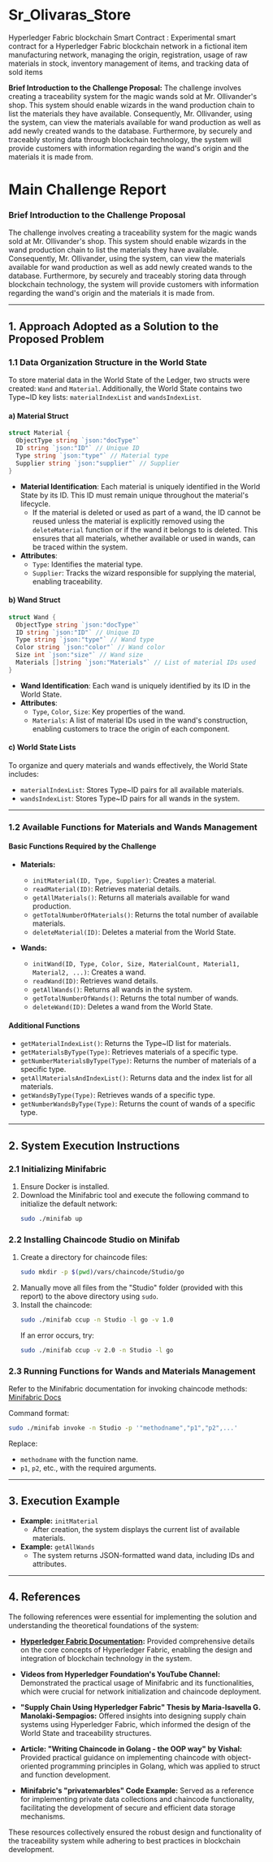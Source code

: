 # Sr_Olivaras_Store
Hyperledger Fabric blockchain Smart Contract : Experimental smart contract for a Hyperledger Fabric blockchain network in a fictional item manufacturing network, managing the origin, registration,  usage of raw materials in stock, inventory management of items, and tracking data of sold items


**Brief Introduction to the Challenge Proposal:**
The challenge involves creating a traceability system for the magic wands sold at Mr. Ollivander's shop. This system should enable wizards in the wand production chain to list the materials they have available. Consequently, Mr. Ollivander, using the system, can view the materials available for wand production as well as add newly created wands to the database. Furthermore, by securely and traceably storing data through blockchain technology, the system will provide customers with information regarding the wand's origin and the materials it is made from.

# Main Challenge Report

### Brief Introduction to the Challenge Proposal
The challenge involves creating a traceability system for the magic wands sold at Mr. Ollivander's shop. This system should enable wizards in the wand production chain to list the materials they have available. Consequently, Mr. Ollivander, using the system, can view the materials available for wand production as well as add newly created wands to the database. Furthermore, by securely and traceably storing data through blockchain technology, the system will provide customers with information regarding the wand's origin and the materials it is made from.

---

## 1. Approach Adopted as a Solution to the Proposed Problem

### 1.1 Data Organization Structure in the World State
To store material data in the World State of the Ledger, two structs were created: `Wand` and `Material`. Additionally, the World State contains two Type~ID key lists: `materialIndexList` and `wandsIndexList`.

#### a) Material Struct
```go
struct Material {
  ObjectType string `json:"docType"`
  ID string `json:"ID"` // Unique ID
  Type string `json:"type"` // Material type
  Supplier string `json:"supplier"` // Supplier
}
```
- **Material Identification**: Each material is uniquely identified in the World State by its ID. This ID must remain unique throughout the material's lifecycle. 
  - If the material is deleted or used as part of a wand, the ID cannot be reused unless the material is explicitly removed using the `deleteMaterial` function or if the wand it belongs to is deleted. This ensures that all materials, whether available or used in wands, can be traced within the system.
- **Attributes**:
  - `Type`: Identifies the material type.
  - `Supplier`: Tracks the wizard responsible for supplying the material, enabling traceability.

#### b) Wand Struct
```go
struct Wand {
  ObjectType string `json:"docType"`
  ID string `json:"ID"` // Unique ID
  Type string `json:"type"` // Wand type
  Color string `json:"color"` // Wand color
  Size int `json:"size"` // Wand size
  Materials []string `json:"Materials"` // List of material IDs used
}
```
- **Wand Identification**: Each wand is uniquely identified by its ID in the World State.
- **Attributes**:
  - `Type`, `Color`, `Size`: Key properties of the wand.
  - `Materials`: A list of material IDs used in the wand's construction, enabling customers to trace the origin of each component.

#### c) World State Lists
To organize and query materials and wands effectively, the World State includes:
- `materialIndexList`: Stores Type~ID pairs for all available materials.
- `wandsIndexList`: Stores Type~ID pairs for all wands in the system.

---

### 1.2 Available Functions for Materials and Wands Management

#### Basic Functions Required by the Challenge
- **Materials:**
  - `initMaterial(ID, Type, Supplier)`: Creates a material.
  - `readMaterial(ID)`: Retrieves material details.
  - `getAllMaterials()`: Returns all materials available for wand production.
  - `getTotalNumberOfMaterials()`: Returns the total number of available materials.
  - `deleteMaterial(ID)`: Deletes a material from the World State.

- **Wands:**
  - `initWand(ID, Type, Color, Size, MaterialCount, Material1, Material2, ...)`: Creates a wand.
  - `readWand(ID)`: Retrieves wand details.
  - `getAllWands()`: Returns all wands in the system.
  - `getTotalNumberOfWands()`: Returns the total number of wands.
  - `deleteWand(ID)`: Deletes a wand from the World State.

#### Additional Functions
- `getMaterialIndexList()`: Returns the Type~ID list for materials.
- `getMaterialsByType(Type)`: Retrieves materials of a specific type.
- `getNumberMaterialsByType(Type)`: Returns the number of materials of a specific type.
- `getAllMaterialsAndIndexList()`: Returns data and the index list for all materials.
- `getWandsByType(Type)`: Retrieves wands of a specific type.
- `getNumberWandsByType(Type)`: Returns the count of wands of a specific type.

---

## 2. System Execution Instructions

### 2.1 Initializing Minifabric
1. Ensure Docker is installed.
2. Download the Minifabric tool and execute the following command to initialize the default network:
   ```bash
   sudo ./minifab up
   ```

### 2.2 Installing Chaincode Studio on Minifab
1. Create a directory for chaincode files:
   ```bash
   sudo mkdir -p $(pwd)/vars/chaincode/Studio/go
   ```
2. Manually move all files from the "Studio" folder (provided with this report) to the above directory using `sudo`.
3. Install the chaincode:
   ```bash
   sudo ./minifab ccup -n Studio -l go -v 1.0
   ```
   If an error occurs, try:
   ```bash
   sudo ./minifab ccup -v 2.0 -n Studio -l go
   ```

### 2.3 Running Functions for Wands and Materials Management
Refer to the Minifabric documentation for invoking chaincode methods: [Minifabric Docs](https://github.com/hyperledger-labs/minifabric/blob/main/docs/README.md#invoke-chaincode-methods)

Command format:
```bash
sudo ./minifab invoke -n Studio -p '"methodname","p1","p2",...'
```
Replace:
- `methodname` with the function name.
- `p1`, `p2`, etc., with the required arguments.

---

## 3. Execution Example
- **Example:** `initMaterial`
  - After creation, the system displays the current list of available materials.
- **Example:** `getAllWands`
  - The system returns JSON-formatted wand data, including IDs and attributes.

---

## 4. References
The following references were essential for implementing the solution and understanding the theoretical foundations of the system:

- **[Hyperledger Fabric Documentation](https://hyperledger-fabric.readthedocs.io):** Provided comprehensive details on the core concepts of Hyperledger Fabric, enabling the design and integration of blockchain technology in the system.

- **Videos from Hyperledger Foundation's YouTube Channel:** Demonstrated the practical usage of Minifabric and its functionalities, which were crucial for network initialization and chaincode deployment.

- **"Supply Chain Using Hyperledger Fabric" Thesis by Maria-Isavella G. Manolaki-Sempagios:** Offered insights into designing supply chain systems using Hyperledger Fabric, which informed the design of the World State and traceability structures.

- **Article: "Writing Chaincode in Golang - the OOP way" by Vishal:** Provided practical guidance on implementing chaincode with object-oriented programming principles in Golang, which was applied to struct and function development.

- **Minifabric's "privatemarbles" Code Example:** Served as a reference for implementing private data collections and chaincode functionality, facilitating the development of secure and efficient data storage mechanisms.

These resources collectively ensured the robust design and functionality of the traceability system while adhering to best practices in blockchain development.

